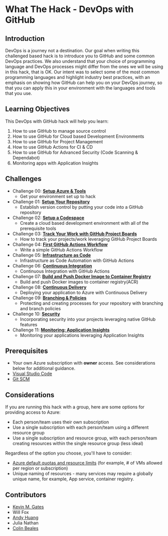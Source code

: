 # What The Hack - DevOps with GitHub

## Introduction
DevOps is a journey not a destination. Our goal when writing this challenged based hack is to introduce you to GitHub and some common DevOps practices. We also understand that your choice of programming language and DevOps processes might differ from the ones we will be using in this hack, that is OK. Our intent was to select some of the most common programming languages and highlight industry best practices, with an emphasis on showing how GitHub can help you on your DevOps journey, so that you can apply this in your environment with the languages and tools that you use.

## Learning Objectives

This DevOps with GitHub hack will help you learn:
1. How to use GitHub to manage source control
2. How to use GitHub for Cloud based Development Environments
3. How to use GitHub for Project Management
4. How to use GitHub Actions for CI & CD
5. How to use GitHub for Advanced Security (Code Scanning & Dependabot)
6. Monitoring apps with Application Insights

## Challenges
- Challenge 00: **[Setup Azure & Tools](./Student/Challenge-00.md)**
  - Get your environment set up to hack
- Challenge 01: **[Setup Your Repository](./Student/Challenge-01.md)**
  - Establish version control by putting your code into a GitHub repository
- Challenge 02: **[Setup a Codespace](./Student/Challenge-02.md)**
  - Create a cloud based development environment with all of the prerequisite tools
- Challenge 03: **[Track Your Work with GitHub Project Boards](./Student/Challenge-03.md)**
  - How to track your projects/work leveraging GitHub Project Boards
- Challenge 04: **[First GitHub Actions Workflow](./Student/Challenge-04.md)**
  - Write a simple GitHub Actions Workflow 
- Challenge 05: **[Infrastructure as Code](./Student/Challenge-05.md)**
  - Infrastructure as Code Automation with GitHub Actions
- Challenge 06: **[Continuous Integration](./Student/Challenge-06.md)**
  - Continuous Integration with GitHub Actions 
- Challenge 07: **[Build and Push Docker Image to Container Registry](./Student/Challenge-07.md)**
  - Build and push Docker images to container registry(ACR)
- Challenge 08: **[Continuous Delivery](./Student/Challenge-08.md)**
  - Deploying your application to Azure with Continuous Delivery 
- Challenge 09: **[Branching & Policies](./Student/Challenge-09.md)**
  - Protecting and creating processes for your repository with branching and branch policies
- Challenge 10: **[Security](./Student/Challenge-10.md)**
  - Incorporating security into your projects leveraging native GitHub features
- Challenge 11: **[Monitoring: Application Insights](./Student/Challenge-11.md)**
  - Monitoring your applications leveraging Application Insights

## Prerequisites
- Your own Azure subscription with **owner** access. See considerations below for additional guidance.
- [Visual Studio Code](https://code.visualstudio.com)
- [Git SCM](https://git-scm.com/download)

## Considerations

If you are running this hack with a group, here are some options for providing access to Azure:
- Each person/team uses their own subscription
- Use a single subscription with each person/team using a different resource group
- Use a single subscription and resource group, with each person/team creating resources within the single resource group (less ideal)

Regardless of the option you choose, you'll have to consider:
- [Azure default quotas and resource limits](https://docs.microsoft.com/en-us/azure/azure-resource-manager/management/azure-subscription-service-limits) (for example, # of VMs allowed per region or subscription)
- Unique naming of resources - many services may require a globally unique name, for example, App service, container registry.

## Contributors
- [Kevin M. Gates](https://github.com/kevinmgates)
- Will Fox
- [Andy Huang](https://github.com/whowong)
- Julia Nathan
- [Colin Beales](https://github.com/colinbeales/)
